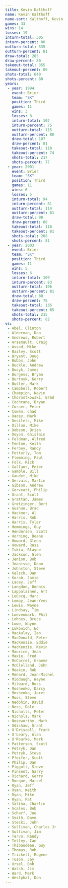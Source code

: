 ```yaml
---
title: Kevin Kalthoff
name: Kevin Kalthoff
name-sort: Kalthoff, Kevin
games: 33
wins: 14
losses: 19
inturn-total: 305
inturn-percent: 80
outturn-total: 335
outturn-percent: 81
draw-total: 285
draw-percent: 80
takeout-total: 355
takeout-percent: 80
shots-total: 640
shots-percent: 80
years:
 - year: 1994
   event: Brier
   team: "SK"
   position: Third
   games: 11
   wins: 3
   losses: 8
   inturn-total: 102
   inturn-percent: 75
   outturn-total: 115
   outturn-percent: 80
   draw-total: 107
   draw-percent: 81
   takeout-total: 110
   takeout-percent: 74
   shots-total: 217
   shots-percent: 77
 - year: 2001
   event: Brier
   team: "SK"
   position: Third
   games: 11
   wins: 6
   losses: 5
   inturn-total: 94
   inturn-percent: 81
   outturn-total: 114
   outturn-percent: 81
   draw-total: 98
   draw-percent: 80
   takeout-total: 110
   takeout-percent: 81
   shots-total: 208
   shots-percent: 81
 - year: 2003
   event: Brier
   team: "SK"
   position: Third
   games: 11
   wins: 5
   losses: 6
   inturn-total: 109
   inturn-percent: 83
   outturn-total: 106
   outturn-percent: 81
   draw-total: 80
   draw-percent: 78
   takeout-total: 135
   takeout-percent: 85
   shots-total: 215
   shots-percent: 82
vs:
 - Abel, Clinton
 - Alderman, Dan
 - Andrews, Robert
 - Arsenault, Craig
 - Assad, Mike
 - Bailey, Scott
 - Bryant, Doug
 - Bubbs, John
 - Buckle, Andrew
 - Bucyk, James
 - Burgess, Bryan
 - Burtnyk, Kerry
 - Butler, Mark
 - Campbell, Robert
 - Champion, Kevin
 - Chorostkowski, Brad
 - Cochrane, Bryan
 - Corner, Peter
 - Cowan, Chad
 - Dacey, Mark
 - Desilets, Mike
 - Dillon, Mike
 - Dobson, Brian
 - Doyon, Ghislain
 - Feldman, Alfred
 - Fenton, Keith
 - Ferbey, Randy
 - Fetterly, Tom
 - Flemming, Paul
 - Folk, Rick
 - Gallant, Peter
 - Gamble, Bill
 - Gaudet, Mike
 - Gervais, Martin
 - Gibson, Andrew
 - Gorveatt, Philip
 - Grant, Scott
 - Grattan, James
 - Gretzinger, Bert
 - Gushue, Brad
 - Hackner, Al
 - Harris, Rob
 - Harris, Tyler
 - Hemmings, Guy
 - Henderson, Scott
 - Horning, Deane
 - Howard, Glenn
 - Howard, Russ
 - Iskiw, Blayne
 - Jackson, Glen
 - Jenion, Bob
 - Joanisse, Dean
 - Johnston, Steve
 - Kelsch, Dan
 - Korab, Jamie
 - Lacey, Jeff
 - Langdon, Dennis
 - Lappalainen, Art
 - LeCocq, Marc
 - Lemay, Jean-Yves
 - Lewis, Wayne
 - Lindsay, Tim
 - Loevenmark, Phil
 - Lohnes, Bruce
 - Lowe, Wayne
 - Lukowich, Ed
 - MacAulay, Ian
 - MacDonald, Peter
 - MacKenzie, Eddie
 - MacKenzie, Kevin
 - Maurice, Jean
 - Maxie, Fred
 - McCarrel, Graeme
 - McClelland, John
 - Meakin, Rob
 - Menard, Jean-Michel
 - Middaugh, Wayne
 - Milward, Ross
 - Moshenko, Darcy
 - Moshenko, Jaret
 - Moss, Steve
 - Nedohin, David
 - Ness, Dale
 - Nicholls, Peter
 - Nichols, Mark
 - Noseworthy, Mark
 - Odishaw, Grant
 - O'Driscoll, Frank
 - O'Leary, Alan
 - O'Rourke, Mark
 - Patterson, Scott
 - Petryk, Dan
 - Petryk, Steve
 - Pfeifer, Scott
 - Philip, Dan
 - Piggott, Steve
 - Pinsent, Garry
 - Richard, Gerry
 - Rocque, Marcel
 - Ryan, Jeff
 - Ryan, Keith
 - Ryan, Mike
 - Ryan, Pat
 - Salina, Charlie
 - Scales, Bob
 - Scharf, Joe
 - Smith, Dave
 - Steski, John
 - Sullivan, Charles Jr
 - Sullivan, Jim
 - Tervo, Randy
 - Tetley, Ian
 - Thibaudeau, Guy
 - Thomas, Rob
 - Trickett, Eugene
 - Tuson, Jay
 - Ursel, Bob
 - Walsh, Jim
 - Ward, Mark
 - Westphal, Don
---
```


